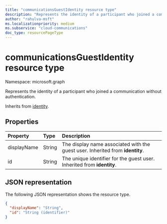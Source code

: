 ```yaml
--- 
title: "communicationsGuestIdentity resource type"
description: "Represents the identity of a participant who joined a communication without authentication."
author: "rahulva-msft"
ms.localizationpriority: medium
ms.subservice: "cloud-communications"
doc_type: resourcePageType
---
```


# communicationsGuestIdentity resource type

Namespace: microsoft.graph

Represents the identity of a participant who joined a communication without authentication.

Inherits from [identity](identity.md).

## Properties

| Property                       | Type                        | Description           |
| :----------------------------- | :---------------------------| :---------------------|
| displayName | String | The display name associated with the guest user. Inherited from **identity**. |
| id | String | The unique identifier for the guest user. Inherited from **identity**. |

## JSON representation

The following JSON representation shows the resource type.

<!-- {
  "blockType": "resource",
  "@odata.type": "microsoft.graph.communicationsGuestIdentity",
  "optionalProperties": [
    "displayName"
  ],
} -->
```json
{
  "displayName": "String",
  "id": "String (identifier)"
}
```
